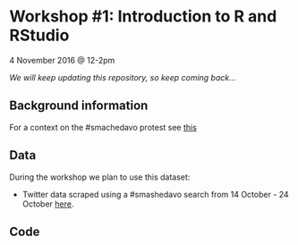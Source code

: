 # Workshop #1: Introduction to R and RStudio

4 November 2016 @ 12-2pm

*We will keep updating this repository, so keep coming back...*

## Background information

For a context on the #smachedavo protest see [this](http://www.abc.net.au/news/2016-10-19/smashed-avocado-australian-cafes-offering-discounts/7945014)

## Data

During the workshop we plan to use this dataset:

* Twitter data scraped using a #smashedavo search from 14 October - 24 October [here](data/161024-Data_capture-#smashedavo.csv).

## Code



